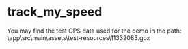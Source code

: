 # track_my_speed

You may find the test GPS data used for the demo in the path: \app\src\main\assets\test-resources\11332083.gpx
